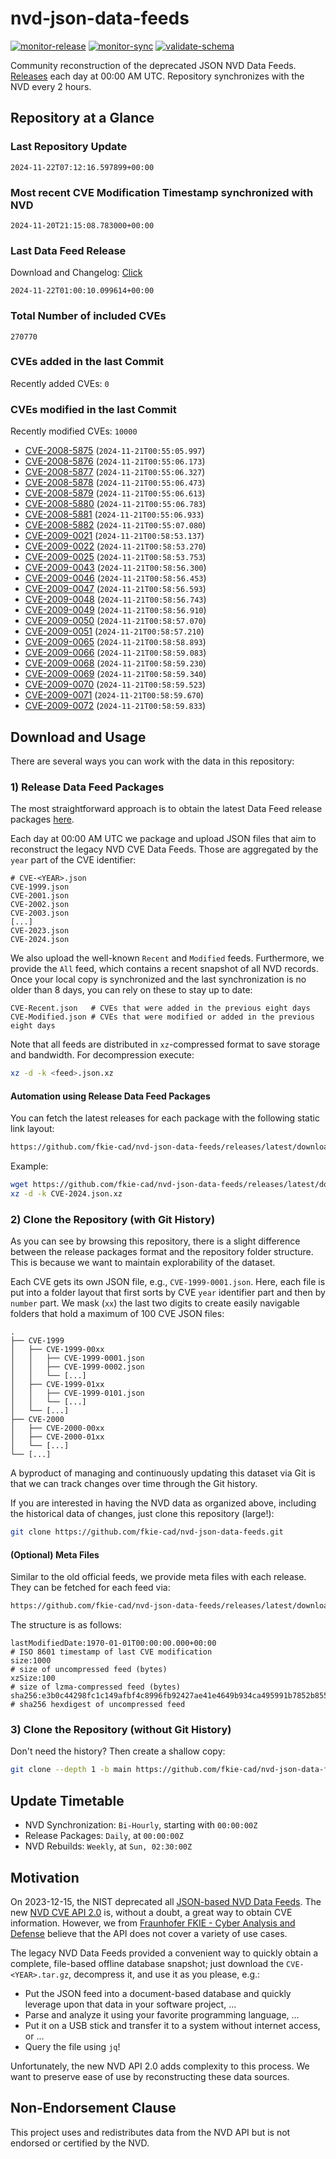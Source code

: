# nvd-json-data-feeds

[![monitor-release](https://github.com/fkie-cad/nvd-json-data-feeds/actions/workflows/monitor_release.yml/badge.svg)](https://github.com/fkie-cad/nvd-json-data-feeds/actions/workflows/monitor_release.yml)
[![monitor-sync](https://github.com/fkie-cad/nvd-json-data-feeds/actions/workflows/monitor_sync.yml/badge.svg)](https://github.com/fkie-cad/nvd-json-data-feeds/actions/workflows/monitor_sync.yml)
[![validate-schema](https://github.com/fkie-cad/nvd-json-data-feeds/actions/workflows/validate_schema.yml/badge.svg)](https://github.com/fkie-cad/nvd-json-data-feeds/actions/workflows/validate_schema.yml)

Community reconstruction of the deprecated JSON NVD Data Feeds.
[Releases](https://github.com/fkie-cad/nvd-json-data-feeds/releases/latest) each day at 00:00 AM UTC.
Repository synchronizes with the NVD every 2 hours.

## Repository at a Glance

### Last Repository Update

```plain
2024-11-22T07:12:16.597899+00:00
```

### Most recent CVE Modification Timestamp synchronized with NVD

```plain
2024-11-20T21:15:08.783000+00:00
```

### Last Data Feed Release

Download and Changelog: [Click](https://github.com/fkie-cad/nvd-json-data-feeds/releases/latest)

```plain
2024-11-22T01:00:10.099614+00:00
```

### Total Number of included CVEs

```plain
270770
```

### CVEs added in the last Commit

Recently added CVEs: `0`



### CVEs modified in the last Commit

Recently modified CVEs: `10000`

- [CVE-2008-5875](CVE-2008/CVE-2008-58xx/CVE-2008-5875.json) (`2024-11-21T00:55:05.997`)
- [CVE-2008-5876](CVE-2008/CVE-2008-58xx/CVE-2008-5876.json) (`2024-11-21T00:55:06.173`)
- [CVE-2008-5877](CVE-2008/CVE-2008-58xx/CVE-2008-5877.json) (`2024-11-21T00:55:06.327`)
- [CVE-2008-5878](CVE-2008/CVE-2008-58xx/CVE-2008-5878.json) (`2024-11-21T00:55:06.473`)
- [CVE-2008-5879](CVE-2008/CVE-2008-58xx/CVE-2008-5879.json) (`2024-11-21T00:55:06.613`)
- [CVE-2008-5880](CVE-2008/CVE-2008-58xx/CVE-2008-5880.json) (`2024-11-21T00:55:06.783`)
- [CVE-2008-5881](CVE-2008/CVE-2008-58xx/CVE-2008-5881.json) (`2024-11-21T00:55:06.933`)
- [CVE-2008-5882](CVE-2008/CVE-2008-58xx/CVE-2008-5882.json) (`2024-11-21T00:55:07.080`)
- [CVE-2009-0021](CVE-2009/CVE-2009-00xx/CVE-2009-0021.json) (`2024-11-21T00:58:53.137`)
- [CVE-2009-0022](CVE-2009/CVE-2009-00xx/CVE-2009-0022.json) (`2024-11-21T00:58:53.270`)
- [CVE-2009-0025](CVE-2009/CVE-2009-00xx/CVE-2009-0025.json) (`2024-11-21T00:58:53.753`)
- [CVE-2009-0043](CVE-2009/CVE-2009-00xx/CVE-2009-0043.json) (`2024-11-21T00:58:56.300`)
- [CVE-2009-0046](CVE-2009/CVE-2009-00xx/CVE-2009-0046.json) (`2024-11-21T00:58:56.453`)
- [CVE-2009-0047](CVE-2009/CVE-2009-00xx/CVE-2009-0047.json) (`2024-11-21T00:58:56.593`)
- [CVE-2009-0048](CVE-2009/CVE-2009-00xx/CVE-2009-0048.json) (`2024-11-21T00:58:56.743`)
- [CVE-2009-0049](CVE-2009/CVE-2009-00xx/CVE-2009-0049.json) (`2024-11-21T00:58:56.910`)
- [CVE-2009-0050](CVE-2009/CVE-2009-00xx/CVE-2009-0050.json) (`2024-11-21T00:58:57.070`)
- [CVE-2009-0051](CVE-2009/CVE-2009-00xx/CVE-2009-0051.json) (`2024-11-21T00:58:57.210`)
- [CVE-2009-0065](CVE-2009/CVE-2009-00xx/CVE-2009-0065.json) (`2024-11-21T00:58:58.893`)
- [CVE-2009-0066](CVE-2009/CVE-2009-00xx/CVE-2009-0066.json) (`2024-11-21T00:58:59.083`)
- [CVE-2009-0068](CVE-2009/CVE-2009-00xx/CVE-2009-0068.json) (`2024-11-21T00:58:59.230`)
- [CVE-2009-0069](CVE-2009/CVE-2009-00xx/CVE-2009-0069.json) (`2024-11-21T00:58:59.340`)
- [CVE-2009-0070](CVE-2009/CVE-2009-00xx/CVE-2009-0070.json) (`2024-11-21T00:58:59.523`)
- [CVE-2009-0071](CVE-2009/CVE-2009-00xx/CVE-2009-0071.json) (`2024-11-21T00:58:59.670`)
- [CVE-2009-0072](CVE-2009/CVE-2009-00xx/CVE-2009-0072.json) (`2024-11-21T00:58:59.833`)


## Download and Usage

There are several ways you can work with the data in this repository:

### 1) Release Data Feed Packages

The most straightforward approach is to obtain the latest Data Feed release packages [here](https://github.com/fkie-cad/nvd-json-data-feeds/releases/latest).

Each day at 00:00 AM UTC we package and upload JSON files that aim to reconstruct the legacy NVD CVE Data Feeds.
Those are aggregated by the `year` part of the CVE identifier:

```
# CVE-<YEAR>.json
CVE-1999.json
CVE-2001.json
CVE-2002.json
CVE-2003.json
[...]
CVE-2023.json
CVE-2024.json
```

We also upload the well-known `Recent` and `Modified` feeds.
Furthermore, we provide the `All` feed, which contains a recent snapshot of all NVD records.
Once your local copy is synchronized and the last synchronization is no older than 8 days, you can rely on these to stay up to date:

```plain
CVE-Recent.json   # CVEs that were added in the previous eight days
CVE-Modified.json # CVEs that were modified or added in the previous eight days
```

Note that all feeds are distributed in `xz`-compressed format to save storage and bandwidth.
For decompression execute:

```sh
xz -d -k <feed>.json.xz
```

#### Automation using Release Data Feed Packages

You can fetch the latest releases for each package with the following static link layout:

```sh
https://github.com/fkie-cad/nvd-json-data-feeds/releases/latest/download/CVE-<YEAR>.json.xz
```

Example:

```sh
wget https://github.com/fkie-cad/nvd-json-data-feeds/releases/latest/download/CVE-2024.json.xz
xz -d -k CVE-2024.json.xz
```

### 2) Clone the Repository (with Git History)

As you can see by browsing this repository, there is a slight difference between the release packages format and the repository folder structure.
This is because we want to maintain explorability of the dataset.

Each CVE gets its own JSON file, e.g., `CVE-1999-0001.json`.
Here, each file is put into a folder layout that first sorts by CVE `year` identifier part and then by `number` part.
We mask (`xx`) the last two digits to create easily navigable folders that hold a maximum of 100 CVE JSON files:

```plain
.
├── CVE-1999
│   ├── CVE-1999-00xx
│   │   ├── CVE-1999-0001.json
│   │   ├── CVE-1999-0002.json
│   │   └── [...]
│   ├── CVE-1999-01xx
│   │   ├── CVE-1999-0101.json
│   │   └── [...]
│   └── [...]
├── CVE-2000
│   ├── CVE-2000-00xx
│   ├── CVE-2000-01xx
│   └── [...]
└── [...]
```

A byproduct of managing and continuously updating this dataset via Git is that we can track changes over time through the Git history.

If you are interested in having the NVD data as organized above, including the historical data of changes, just clone this repository (large!):

```sh
git clone https://github.com/fkie-cad/nvd-json-data-feeds.git
```

#### (Optional) Meta Files

Similar to the old official feeds, we provide meta files with each release. They can be fetched for each feed via:

```sh
https://github.com/fkie-cad/nvd-json-data-feeds/releases/latest/download/CVE-<YEAR>.meta
```

The structure is as follows:

```plain
lastModifiedDate:1970-01-01T00:00:00.000+00:00                          # ISO 8601 timestamp of last CVE modification
size:1000                                                               # size of uncompressed feed (bytes)
xzSize:100                                                              # size of lzma-compressed feed (bytes)
sha256:e3b0c44298fc1c149afbf4c8996fb92427ae41e4649b934ca495991b7852b855 # sha256 hexdigest of uncompressed feed
```

### 3) Clone the Repository (without Git History)

Don't need the history? Then create a shallow copy:

```sh
git clone --depth 1 -b main https://github.com/fkie-cad/nvd-json-data-feeds.git
```


## Update Timetable

* NVD Synchronization: `Bi-Hourly`, starting with `00:00:00Z`
* Release Packages: `Daily`, at `00:00:00Z`
* NVD Rebuilds: `Weekly`, at `Sun, 02:30:00Z`


## Motivation

On 2023-12-15, the NIST deprecated all [JSON-based NVD Data Feeds](https://nvd.nist.gov/vuln/data-feeds#divRetirementBanner-1).
The new [NVD CVE API 2.0](https://nvd.nist.gov/developers/vulnerabilities) is, without a doubt, a great way to obtain CVE information.
However, we from [Fraunhofer FKIE - Cyber Analysis and Defense](https://www.fkie.fraunhofer.de/en/departments/cad.html) believe that the API does not cover a variety of use cases.

The legacy NVD Data Feeds provided a convenient way to quickly obtain a complete, file-based offline database snapshot; just download the `CVE-<YEAR>.tar.gz`, decompress it, and use it as you please, e.g.:

- Put the JSON feed into a document-based database and quickly leverage upon that data in your software project, ...
- Parse and analyze it using your favorite programming language, ...
- Put it on a USB stick and transfer it to a system without internet access, or ...
- Query the file using `jq`!

Unfortunately, the new NVD API 2.0 adds complexity to this process.
We want to preserve ease of use by reconstructing these data sources.

## Non-Endorsement Clause

This project uses and redistributes data from the NVD API but is not endorsed or certified by the NVD.